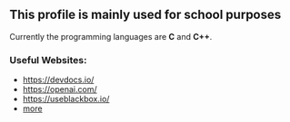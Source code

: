 ## This profile is mainly used for school purposes

Currently the programming languages are **C** and **C++**.

### Useful Websites:
 - https://devdocs.io/
 - https://openai.com/
 - https://useblackbox.io/
 - [more](USEFULWEBSITES.md)
